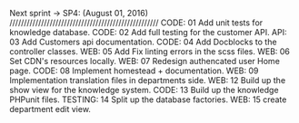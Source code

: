 Next sprint -> SP4: (August 01, 2016)
////////////////////////////////////////////////////
CODE:    01 Add unit tests for knowledge database. 
CODE:    02 Add full testing for the customer API.
API:     03 Add Customers api documentation. 
CODE:    04 Add Docblocks to the controller classes. 
WEB:     05 Add Fix linting errors in the scss files. 
WEB:     06 Set CDN's resources locally. 
WEB:     07 Redesign authencated user Home page.
CODE:    08 Implement homestead + documentation.
WEB:     09 Implementation translation files in departments side.
WEB:     12 Build up the show view for the knowledge system. 
CODE:    13 Build up the knowledge PHPunit files.
TESTING: 14 Split up the database factories. 
WEB:     15 create department edit view.